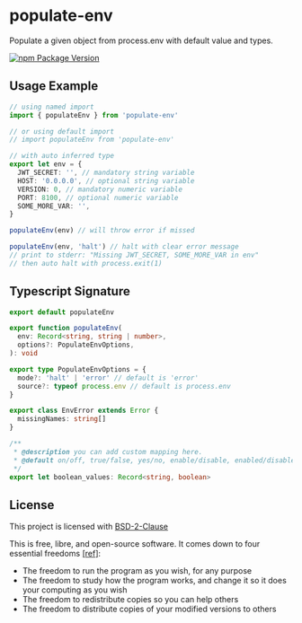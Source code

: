 # populate-env

Populate a given object from process.env with default value and types.

[![npm Package Version](https://img.shields.io/npm/v/populate-env.svg)](https://www.npmjs.com/package/populate-env)

## Usage Example

```typescript
// using named import
import { populateEnv } from 'populate-env'

// or using default import
// import populateEnv from 'populate-env'

// with auto inferred type
export let env = {
  JWT_SECRET: '', // mandatory string variable
  HOST: '0.0.0.0', // optional string variable
  VERSION: 0, // mandatory numeric variable
  PORT: 8100, // optional numeric variable
  SOME_MORE_VAR: '',
}

populateEnv(env) // will throw error if missed

populateEnv(env, 'halt') // halt with clear error message
// print to stderr: "Missing JWT_SECRET, SOME_MORE_VAR in env"
// then auto halt with process.exit(1)
```

## Typescript Signature

```typescript
export default populateEnv

export function populateEnv(
  env: Record<string, string | number>,
  options?: PopulateEnvOptions,
): void

export type PopulateEnvOptions = {
  mode?: 'halt' | 'error' // default is 'error'
  source?: typeof process.env // default is process.env
}

export class EnvError extends Error {
  missingNames: string[]
}

/**
 * @description you can add custom mapping here.
 * @default on/off, true/false, yes/no, enable/disable, enabled/disabled
 */
export let boolean_values: Record<string, boolean>
```

## License

This project is licensed with [BSD-2-Clause](./LICENSE)

This is free, libre, and open-source software. It comes down to four essential freedoms [[ref]](https://seirdy.one/2021/01/27/whatsapp-and-the-domestication-of-users.html#fnref:2):

- The freedom to run the program as you wish, for any purpose
- The freedom to study how the program works, and change it so it does your computing as you wish
- The freedom to redistribute copies so you can help others
- The freedom to distribute copies of your modified versions to others
